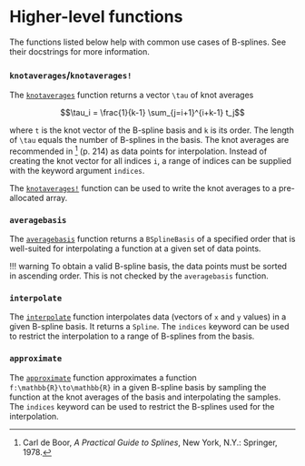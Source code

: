 # Higher-level functions

The functions listed below help with common use cases of B-splines.
See their docstrings for more information.

### `knotaverages`/`knotaverages!`

The [`knotaverages`](@ref) function returns a vector ``\tau`` of knot averages
```math
\tau_i = \frac{1}{k-1} \sum_{j=i+1}^{i+k-1} t_j
```
where ``t`` is the knot vector of the B-spline basis and ``k`` is its order.
The length of ``\tau`` equals the number of B-splines in the basis.
The knot averages are recommended in [^deBoor1978] (p. 214) as data points for interpolation.
Instead of creating the knot vector for all indices ``i``, a range of indices can be supplied with the keyword argument `indices`.

The [`knotaverages!`](@ref) function can be used to write the knot averages to a pre-allocated array.

[^deBoor1978]: Carl de Boor, *A Practical Guide to Splines*, New York, N.Y.: Springer, 1978.

### `averagebasis`

The [`averagebasis`](@ref) function returns a `BSplineBasis` of a specified order that is well-suited for interpolating a function at a given set of data points.

!!! warning
    To obtain a valid B-spline basis, the data points must be sorted in ascending order.
    This is not checked by the `averagebasis` function.

### `interpolate`

The [`interpolate`](@ref) function interpolates data (vectors of ``x`` and ``y`` values) in a given B-spline basis.
It returns a `Spline`.
The `indices` keyword can be used to restrict the interpolation to a range of B-splines from the basis.

### `approximate`

The [`approximate`](@ref) function approximates a function ``f:\mathbb{R}\to\mathbb{R}`` in a given B-spline basis by sampling the function at the knot averages of the basis and interpolating the samples.
The `indices` keyword can be used to restrict the B-splines used for the interpolation.
